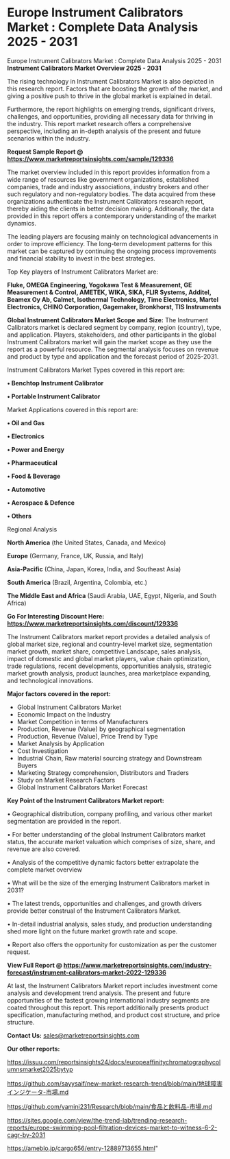 # Europe Instrument Calibrators Market : Complete Data Analysis 2025 - 2031
Europe Instrument Calibrators Market : Complete Data Analysis 2025 - 2031
<Strong> Instrument Calibrators Market Overview 2025 - 2031</strong>

The rising technology in Instrument Calibrators Market is also depicted in this research report. Factors that are boosting the growth of the market, and giving a positive push to thrive in the global market is explained in detail.

Furthermore, the report highlights on emerging trends, significant drivers, challenges, and opportunities, providing all necessary data for thriving in the industry. This report market research offers a comprehensive perspective, including an in-depth analysis of the present and future scenarios within the industry.

<strong>Request Sample Report @ <a href=https://www.marketreportsinsights.com/sample/129336>https://www.marketreportsinsights.com/sample/129336</a></strong>

The market overview included in this report provides information from a wide range of resources like government organizations, established companies, trade and industry associations, industry brokers and other such regulatory and non-regulatory bodies. The data acquired from these organizations authenticate the Instrument Calibrators research report, thereby aiding the clients in better decision making. Additionally, the data provided in this report offers a contemporary understanding of the market dynamics.

The leading players are focusing mainly on technological advancements in order to improve efficiency. The long-term development patterns for this market can be captured by continuing the ongoing process improvements and financial stability to invest in the best strategies.

Top Key players of Instrument Calibrators Market are:

<strong>Fluke, OMEGA Engineering, Yogokawa Test & Measurement, GE Measurement & Control, AMETEK, WIKA, SIKA, FLIR Systems, Additel, Beamex Oy Ab, Calmet, Isothermal Technology, Time Electronics, Martel Electronics, CHINO Corporation, Gagemaker, Bronkhorst, TIS Instruments</strong>

<strong><b>Global Instrument Calibrators Market Scope and Size:</b></strong>
The Instrument Calibrators market is declared segment by company, region (country), type, and application. Players, stakeholders, and other participants in the global Instrument Calibrators market will gain the market scope as they use the report as a powerful resource. The segmental analysis focuses on revenue and product by type and application and the forecast period of 2025-2031.

Instrument Calibrators Market Types covered in this report are:

<strong>• Benchtop Instrument Calibrator

• Portable Instrument Calibrator</strong>

Market Applications covered in this report are:

<strong>• Oil and Gas

• Electronics

• Power and Energy

• Pharmaceutical

• Food & Beverage

• Automotive

• Aerospace & Defence

• Others</strong> 

Regional Analysis

<strong>North America</strong> (the United States, Canada, and Mexico)

<strong>Europe</strong> (Germany, France, UK, Russia, and Italy)

<strong>Asia-Pacific</strong> (China, Japan, Korea, India, and Southeast Asia)

<strong>South America</strong> (Brazil, Argentina, Colombia, etc.)

<strong>The Middle East and Africa</strong> (Saudi Arabia, UAE, Egypt, Nigeria, and South Africa)

<strong>Go For Interesting Discount Here: <a href=https://www.marketreportsinsights.com/discount/129336>https://www.marketreportsinsights.com/discount/129336</a></strong>

The Instrument Calibrators market report provides a detailed analysis of global market size, regional and country-level market size, segmentation market growth, market share, competitive Landscape, sales analysis, impact of domestic and global market players, value chain optimization, trade regulations, recent developments, opportunities analysis, strategic market growth analysis, product launches, area marketplace expanding, and technological innovations.

<strong><b>Major factors covered in the report:</b></strong>
<ul>
  <li>Global Instrument Calibrators Market </li>
  <li>Economic Impact on the Industry</li>
  <li>Market Competition in terms of Manufacturers</li>
  <li>Production, Revenue (Value) by geographical segmentation</li>
  <li>Production, Revenue (Value), Price Trend by Type</li>
  <li>Market Analysis by Application</li>
  <li>Cost Investigation</li>
  <li>Industrial Chain, Raw material sourcing strategy and Downstream Buyers</li>
  <li>Marketing Strategy comprehension, Distributors and Traders</li>
  <li>Study on Market Research Factors</li>
  <li>Global Instrument Calibrators Market Forecast</li>
</ul>

<strong><b>Key Point of the Instrument Calibrators Market report:</b></strong>

• Geographical distribution, company profiling, and various other market segmentation are provided in the report.

• For better understanding of the global Instrument Calibrators market status, the accurate market valuation which comprises of size, share, and revenue are also covered.

• Analysis of the competitive dynamic factors better extrapolate the complete market overview

• What will be the size of the emerging Instrument Calibrators market in 2031?

• The latest trends, opportunities and challenges, and growth drivers provide better construal of the Instrument Calibrators Market.

• In-detail industrial analysis, sales study, and production understanding shed more light on the future market growth rate and scope.

• Report also offers the opportunity for customization as per the customer request.

<strong><b>View Full Report @ <a href=https://www.marketreportsinsights.com/industry-forecast/instrument-calibrators-market-2022-129336>https://www.marketreportsinsights.com/industry-forecast/instrument-calibrators-market-2022-129336</a></b></strong>


At last, the Instrument Calibrators Market report includes investment come analysis and development trend analysis. The present and future opportunities of the fastest growing international industry segments are coated throughout this report. This report additionally presents product specification, manufacturing method, and product cost structure, and price structure.

<strong>Contact Us:</strong>
sales@marketreportsinsights.com

<strong>Our other reports:</strong>

<a href=https://issuu.com/reportsinsights24/docs/europeaffinitychromatographycolumnsmarket2025bytyp>https://issuu.com/reportsinsights24/docs/europeaffinitychromatographycolumnsmarket2025bytyp</a>

<a href=https://github.com/sayysaif/new-market-research-trend/blob/main/地球障害インジケータ-市場.md>https://github.com/sayysaif/new-market-research-trend/blob/main/地球障害インジケータ-市場.md</a>

<a href=https://github.com/yamini231/Research/blob/main/食品と飲料品-市場.md>https://github.com/yamini231/Research/blob/main/食品と飲料品-市場.md</a>

<a href=https://sites.google.com/view/the-trend-lab/trending-research-reports/europe-swimming-pool-filtration-devices-market-to-witness-6-2-cagr-by-2031>https://sites.google.com/view/the-trend-lab/trending-research-reports/europe-swimming-pool-filtration-devices-market-to-witness-6-2-cagr-by-2031</a>

<a href=https://ameblo.jp/cargo656/entry-12889713655.html>https://ameblo.jp/cargo656/entry-12889713655.html</a>"
